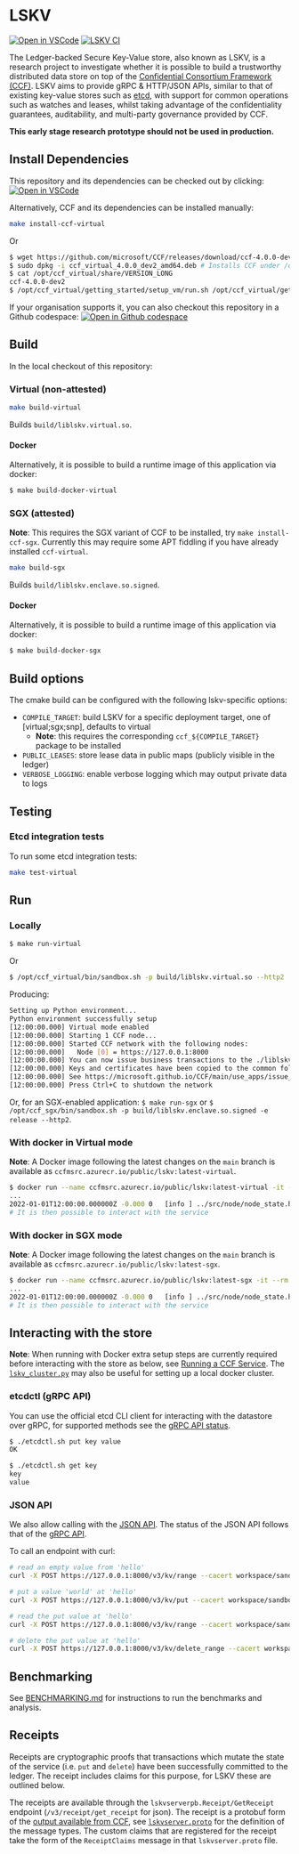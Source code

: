 # LSKV

[![Open in VSCode](https://img.shields.io/static/v1?label=Open+in&message=VSCode&logo=visualstudiocode&color=007ACC&logoColor=007ACC&labelColor=2C2C32)](https://vscode.dev/redirect?url=vscode://ms-vscode-remote.remote-containers/cloneInVolume?url=https://github.com/microsoft/LSKV) [![LSKV CI](https://github.com/microsoft/LSKV/actions/workflows/ci.yml/badge.svg)](https://github.com/microsoft/LSKV/actions/workflows/ci.yml)

The Ledger-backed Secure Key-Value store, also known as LSKV, is a research project to investigate whether it is possible to build a trustworthy distributed data store on top of the [Confidential Consortium Framework (CCF)](https://github.com/microsoft/CCF). LSKV aims to provide gRPC & HTTP/JSON APIs, similar to that of existing key-value stores such as [etcd](https://etcd.io/), with support for common operations such as watches and leases, whilst taking advantage of the confidentiality guarantees, auditability, and multi-party governance provided by CCF.

**This early stage research prototype should not be used in production.**

## Install Dependencies

This repository and its dependencies can be checked out by clicking: [![Open in VSCode](https://img.shields.io/static/v1?label=Open+in&message=VSCode&logo=visualstudiocode&color=007ACC&logoColor=007ACC&labelColor=2C2C32)](https://vscode.dev/redirect?url=vscode://ms-vscode-remote.remote-containers/cloneInVolume?url=https://github.com/microsoft/LSKV)

Alternatively, CCF and its dependencies can be installed manually:

```bash
make install-ccf-virtual
```

Or

```bash
$ wget https://github.com/microsoft/CCF/releases/download/ccf-4.0.0-dev2/ccf_virtual_4.0.0_dev2_amd64.deb
$ sudo dpkg -i ccf_virtual_4.0.0_dev2_amd64.deb # Installs CCF under /opt/ccf_virtual
$ cat /opt/ccf_virtual/share/VERSION_LONG
ccf-4.0.0-dev2
$ /opt/ccf_virtual/getting_started/setup_vm/run.sh /opt/ccf_virtual/getting_started/setup_vm/app-dev.yml  # Install dependencies
```

If your organisation supports it, you can also checkout this repository in a Github codespace: [![Open in Github codespace](https://img.shields.io/static/v1?label=Open+in&message=GitHub+codespace&logo=github&color=2F363D&logoColor=white&labelColor=2C2C32)](https://github.com/codespaces/new?hide_repo_select=true&ref=main&repo=534240617&machine=basicLinux32gb&devcontainer_path=.devcontainer.json&location=WestEurope)

## Build

In the local checkout of this repository:

### Virtual (non-attested)

```bash
make build-virtual
```

Builds `build/liblskv.virtual.so`.

#### Docker

Alternatively, it is possible to build a runtime image of this application via docker:

```bash
$ make build-docker-virtual
```

### SGX (attested)

**Note**: This requires the SGX variant of CCF to be installed, try `make install-ccf-sgx`.
Currently this may require some APT fiddling if you have already installed `ccf-virtual`.

```bash
make build-sgx
```

Builds `build/liblskv.enclave.so.signed`.

#### Docker

Alternatively, it is possible to build a runtime image of this application via docker:

```bash
$ make build-docker-sgx
```

## Build options

The cmake build can be configured with the following lskv-specific options:

- `COMPILE_TARGET`: build LSKV for a specific deployment target, one of [virtual;sgx;snp], defaults to virtual
  - **Note**: this requires the corresponding `ccf_${COMPILE_TARGET}` package to be installed
- `PUBLIC_LEASES`: store lease data in public maps (publicly visible in the ledger)
- `VERBOSE_LOGGING`: enable verbose logging which may output private data to logs

## Testing

### Etcd integration tests

To run some etcd integration tests:

```sh
make test-virtual
```

## Run

### Locally

```bash
$ make run-virtual
```

Or

```bash
$ /opt/ccf_virtual/bin/sandbox.sh -p build/liblskv.virtual.so --http2
```

Producing:

```sh
Setting up Python environment...
Python environment successfully setup
[12:00:00.000] Virtual mode enabled
[12:00:00.000] Starting 1 CCF node...
[12:00:00.000] Started CCF network with the following nodes:
[12:00:00.000]   Node [0] = https://127.0.0.1:8000
[12:00:00.000] You can now issue business transactions to the ./liblskv.virtual.so application
[12:00:00.000] Keys and certificates have been copied to the common folder: .../LSKV/build/workspace/sandbox_common
[12:00:00.000] See https://microsoft.github.io/CCF/main/use_apps/issue_commands.html for more information
[12:00:00.000] Press Ctrl+C to shutdown the network
```

Or, for an SGX-enabled application: `$ make run-sgx` or `$ /opt/ccf_sgx/bin/sandbox.sh -p build/liblskv.enclave.so.signed -e release --http2`.

### With docker in Virtual mode

**Note**: A Docker image following the latest changes on the `main` branch is available as `ccfmsrc.azurecr.io/public/lskv:latest-virtual`.

```bash
$ docker run --name ccfmsrc.azurecr.io/public/lskv:latest-virtual -it --rm lskv-virtual
...
2022-01-01T12:00:00.000000Z -0.000 0   [info ] ../src/node/node_state.h:1790        | Network TLS connections now accepted
# It is then possible to interact with the service
```

### With docker in SGX mode

**Note**: A Docker image following the latest changes on the `main` branch is available as `ccfmsrc.azurecr.io/public/lskv:latest-sgx`.

```bash
$ docker run --name ccfmsrc.azurecr.io/public/lskv:latest-sgx -it --rm --device /dev/sgx_enclave:/dev/sgx_enclave --device /dev/sgx_provision:/dev/sgx_provision -v /dev/sgx:/dev/sgx lskv-sgx
...
2022-01-01T12:00:00.000000Z -0.000 0   [info ] ../src/node/node_state.h:1790        | Network TLS connections now accepted
# It is then possible to interact with the service
```

## Interacting with the store

**Note**: When running with Docker extra setup steps are currently required before interacting with the store as below, see [Running a CCF Service](https://microsoft.github.io/CCF/main/operations/start_network.html#opening-a-network-to-users).
The [`lskv_cluster.py`](./benchmark/lskv_cluster.py) may also be useful for setting up a local docker cluster.

### etcdctl (gRPC API)

You can use the official etcd CLI client for interacting with the datastore over gRPC, for supported methods see the [gRPC API status](https://github.com/microsoft/LSKV/issues/35).

```bash
$ ./etcdctl.sh put key value
OK

$ ./etcdctl.sh get key
key
value
```

### JSON API

We also allow calling with the [JSON API](https://etcd.io/docs/v3.5/dev-guide/api_grpc_gateway/).
The status of the JSON API follows that of the [gRPC API](https://github.com/microsoft/LSKV/issues/35).

To call an endpoint with curl:

```sh
# read an empty value from 'hello'
curl -X POST https://127.0.0.1:8000/v3/kv/range --cacert workspace/sandbox_common/service_cert.pem --key workspace/sandbox_common/user0_privk.pem --cert workspace/sandbox_common/user0_cert.pem  -H "content-type: application/json" -i --data-binary '{"key":"aGVsbG8="}'

# put a value 'world' at 'hello'
curl -X POST https://127.0.0.1:8000/v3/kv/put --cacert workspace/sandbox_common/service_cert.pem --key workspace/sandbox_common/user0_privk.pem --cert workspace/sandbox_common/user0_cert.pem  -H "content-type: application/json" -i --data-binary '{"key":"aGVsbG8=","value":"d29ybGQ="}'

# read the put value at 'hello'
curl -X POST https://127.0.0.1:8000/v3/kv/range --cacert workspace/sandbox_common/service_cert.pem --key workspace/sandbox_common/user0_privk.pem --cert workspace/sandbox_common/user0_cert.pem  -H "content-type: application/json" -i --data-binary '{"key":"aGVsbG8="}'

# delete the put value at 'hello'
curl -X POST https://127.0.0.1:8000/v3/kv/delete_range --cacert workspace/sandbox_common/service_cert.pem --key workspace/sandbox_common/user0_privk.pem --cert workspace/sandbox_common/user0_cert.pem  -H "content-type: application/json" -i --data-binary '{"key":"aGVsbG8="}'
```

## Benchmarking

See [BENCHMARKING.md](./BENCHMARKING.md) for instructions to run the benchmarks and analysis.

## Receipts

Receipts are cryptographic proofs that transactions which mutate the state of the service (i.e. `put` and `delete`) have been successfully committed to the ledger.
The receipt includes claims for this purpose, for LSKV these are outlined below.

The receipts are available through the `lskvserverpb.Receipt/GetReceipt` endpoint (`/v3/receipt/get_receipt` for json).
The receipt is a protobuf form of the [output available from CCF](https://microsoft.github.io/CCF/main/use_apps/verify_tx.html#write-receipts), see [`lskvserver.proto`](./proto/lskvserver.proto) for the definition of the message types.
The custom claims that are registered for the receipt take the form of the `ReceiptClaims` message in that `lskvserver.proto` file.
